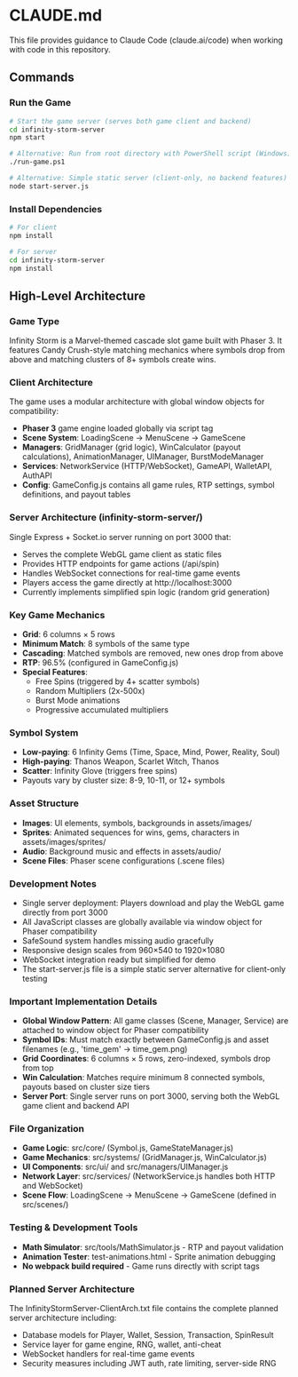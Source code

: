 # CLAUDE.md

This file provides guidance to Claude Code (claude.ai/code) when working with code in this repository.

## Commands

### Run the Game
```bash
# Start the game server (serves both game client and backend)
cd infinity-storm-server
npm start

# Alternative: Run from root directory with PowerShell script (Windows)
./run-game.ps1

# Alternative: Simple static server (client-only, no backend features)
node start-server.js
```

### Install Dependencies
```bash
# For client
npm install

# For server
cd infinity-storm-server
npm install
```

## High-Level Architecture

### Game Type
Infinity Storm is a Marvel-themed cascade slot game built with Phaser 3. It features Candy Crush-style matching mechanics where symbols drop from above and matching clusters of 8+ symbols create wins.

### Client Architecture
The game uses a modular architecture with global window objects for compatibility:
- **Phaser 3** game engine loaded globally via script tag
- **Scene System**: LoadingScene → MenuScene → GameScene
- **Managers**: GridManager (grid logic), WinCalculator (payout calculations), AnimationManager, UIManager, BurstModeManager
- **Services**: NetworkService (HTTP/WebSocket), GameAPI, WalletAPI, AuthAPI
- **Config**: GameConfig.js contains all game rules, RTP settings, symbol definitions, and payout tables

### Server Architecture (infinity-storm-server/)
Single Express + Socket.io server running on port 3000 that:
- Serves the complete WebGL game client as static files
- Provides HTTP endpoints for game actions (/api/spin)
- Handles WebSocket connections for real-time game events
- Players access the game directly at http://localhost:3000
- Currently implements simplified spin logic (random grid generation)

### Key Game Mechanics
- **Grid**: 6 columns × 5 rows
- **Minimum Match**: 8 symbols of the same type
- **Cascading**: Matched symbols are removed, new ones drop from above
- **RTP**: 96.5% (configured in GameConfig.js)
- **Special Features**:
  - Free Spins (triggered by 4+ scatter symbols)
  - Random Multipliers (2x-500x)
  - Burst Mode animations
  - Progressive accumulated multipliers

### Symbol System
- **Low-paying**: 6 Infinity Gems (Time, Space, Mind, Power, Reality, Soul)
- **High-paying**: Thanos Weapon, Scarlet Witch, Thanos
- **Scatter**: Infinity Glove (triggers free spins)
- Payouts vary by cluster size: 8-9, 10-11, or 12+ symbols

### Asset Structure
- **Images**: UI elements, symbols, backgrounds in assets/images/
- **Sprites**: Animated sequences for wins, gems, characters in assets/images/sprites/
- **Audio**: Background music and effects in assets/audio/
- **Scene Files**: Phaser scene configurations (.scene files)

### Development Notes
- Single server deployment: Players download and play the WebGL game directly from port 3000
- All JavaScript classes are globally available via window object for Phaser compatibility
- SafeSound system handles missing audio gracefully
- Responsive design scales from 960×540 to 1920×1080
- WebSocket integration ready but simplified for demo
- The start-server.js file is a simple static server alternative for client-only testing

### Important Implementation Details
- **Global Window Pattern**: All game classes (Scene, Manager, Service) are attached to window object for Phaser compatibility
- **Symbol IDs**: Must match exactly between GameConfig.js and asset filenames (e.g., 'time_gem' → time_gem.png)
- **Grid Coordinates**: 6 columns × 5 rows, zero-indexed, symbols drop from top
- **Win Calculation**: Matches require minimum 8 connected symbols, payouts based on cluster size tiers
- **Server Port**: Single server runs on port 3000, serving both the WebGL game client and backend API

### File Organization
- **Game Logic**: src/core/ (Symbol.js, GameStateManager.js)
- **Game Mechanics**: src/systems/ (GridManager.js, WinCalculator.js)
- **UI Components**: src/ui/ and src/managers/UIManager.js
- **Network Layer**: src/services/ (NetworkService.js handles both HTTP and WebSocket)
- **Scene Flow**: LoadingScene → MenuScene → GameScene (defined in src/scenes/)

### Testing & Development Tools
- **Math Simulator**: src/tools/MathSimulator.js - RTP and payout validation
- **Animation Tester**: test-animations.html - Sprite animation debugging
- **No webpack build required** - Game runs directly with script tags

### Planned Server Architecture
The InfinityStormServer-ClientArch.txt file contains the complete planned server architecture including:
- Database models for Player, Wallet, Session, Transaction, SpinResult
- Service layer for game engine, RNG, wallet, anti-cheat
- WebSocket handlers for real-time game events
- Security measures including JWT auth, rate limiting, server-side RNG